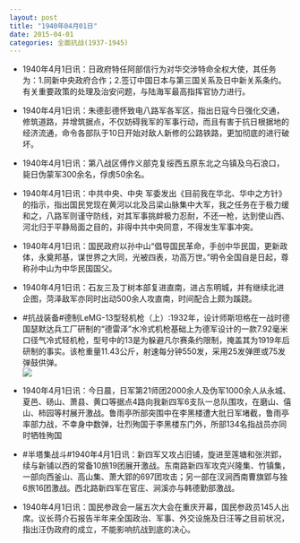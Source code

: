 ```yaml
---
layout: post
title: "1940年04月01日"
date: 2015-04-01
categories: 全面抗战(1937-1945)
---
```


<meta name="referrer" content="no-referrer" />

- 1940年4月1日讯：日政府特任阿部信行为对华交涉特命全权大使，其任务为：1.同新中央政府合作；2.签订中国日本与第三国关系及日中新关系条约。有关重要政策的处理及治安问题，与陆海军最高指挥官协力进行。 

- 1940年4月1日讯：朱德彭德怀致电八路军各军区，指出日寇今日强化交通，修筑道路，并增筑据点，不仅妨碍我军的军事行动，而且有害于抗日根据地的经济流通，命令各部队于10日开始对敌人新修的公路铁路，更加彻底的进行破坏。 

- 1940年4月1日讯：第八战区傅作义部克复绥西五原东北之乌镇及乌石浪口，毙日伪蒙军300余名，俘虏50余名。 

- 1940年4月1日讯：中共中央、中央 军委发出《目前我在华北、华中之方针》的指示，指出国民党现在黄河以北及吕梁山脉集中大军，我之任务在于极力缓和之，八路军则谨守防线，对其军事挑衅极力忍耐，不还一枪，达到使山西、河北归于平静局面之目的，非得中共中央同意，不得发生军事冲突。 

- 1940年4月1日讯：国民政府以孙中山“倡导国民革命，手创中华民国，更新政体，永奠邦基，谋世界之大同，光被四表，功高万世。”明令全国自是日起，尊称孙中山为中华民国国父。 

- 1940年4月1日讯：石友三及丁树本部复进直南，进占东明城，并有继续北进企图，菏泽敌军亦同时出动500余人攻直南，时间配合上颇为蹊跷。  

- #抗战装备#德制LeMG-13型轻机枪（上）:1932年，设计师斯坦格在一战时德国瑟默达兵工厂研制的“德雷泽”水冷式机枪基础上为德军设计的一款7.92毫米口径气冷式轻机枪，型号中的13是为躲避凡尔赛条约限制，掩盖其为1919年后研制的事实。该枪重量11.43公斤，射速每分钟550发，采用25发弹匣或75发弹鼓供弹。 <br/><img src="https://ww3.sinaimg.cn/large/aca367d8jw1eqpu6crziyj20ba0hyn1s.jpg" />

- 1940年4月1日讯：今日晨，日军第21师团2000余人及伪军1000余人从永城、夏邑、砀山、萧县、黄口等据点4路向我新四军6支队一总队围攻，在磨山、僖山、柿园等村展开激战。鲁雨亭所部突围中在李黑楼遭大批日军堵截，鲁雨亭率部力战，不幸身中数弹，壮烈殉国于李黑楼东门外，所部134名指战员亦同时牺牲殉国 

- #半塔集战斗#1940年4月1日讯：新四军又攻占旧铺，旋进至莲塘和张洪郢，续与新铺以西的常备10旅19团展开激战。东南路新四军攻克兴隆集、竹镇集，一部向西釜山、高山集、萧大郢的697团攻击；另一部在汊涧西南曹旗郢与独6旅16团激战。西北路新四军在官庄、涧溪亦与韩德勤部激战。 

- 1940年4月1日讯：国民参政会一届五次大会在重庆开幕，国民参政员145人出席。议长蒋介石报告半年来全国政治、军事、外交设施及日汪等之目前状况，指出汪伪政府的成立，不能影响抗战到底的决心。 

